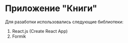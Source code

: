 # Приложение "Книги"

Для разаботки использовались следующие библиотеки:
1. React.js (Create React App)
2. Formik
